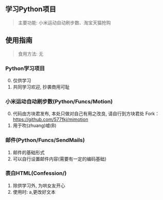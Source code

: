 ## 学习Python项目
> 主要功能: 小米运动自动刷步数、淘宝天猫抢购

## 使用指南
> 食用方法: 无

### Python学习项目
0. 仅供学习
1. 共同学习欢迎, 抄袭商用可耻

### 小米运动自动刷步数(Python/Funcs/Motion)
0. 代码由方块君发布, 本处只做对自己有用之改良, 请自行到方块君处 Fork：https://github.com/577fkj/mimotion
1. 用于吹(zhuang)嘘(B)

### 邮件(Python/Funcs/SendMails)
1. 邮件的基础形式
2. 可以自行设置邮件内容(需要有一定的编码基础)

### 表白HTML(Confession/)
1. 除供学习外, 为哄女友开心
2. 使用时: a,更改好文本